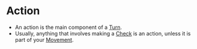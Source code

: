 # Action

- An action is the main component of a [Turn](Turn.md). 
- Usually, anything that involves making a [Check](Check.md) is an action, unless it is part of your [Movement](Movement.md).